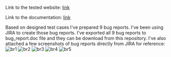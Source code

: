 Link to the tested website: [link](https://qa-autocheck-test.netlify.app/?token=d5fcc3783ba50fcac78b5a5ea8e4d69f6fe51ed8368bc618a58a846ad8b03a63&block=nop678917&ssid=6421ccadda15e003824c8a2a&cookie_id=aa40ee6f1c934f908420f912fa6c2369&block_id=63d12d382efdb72f32ad1edd&leeloo_account_id=641a51a8bf4486c8226c89a4&utm_source=google&utm_medium=cpc&utm_campaign=19835073331%7C150663570681%7C651593759747%7C%7Cqa%2520it&gclid=EAIaIQobChMIifKTw6fu_QIVoQqiAx3H8wM6EAAYAiAAEgKMgfD_BwE)

Link to the documentation: [link](https://faq-qa.m.goit.global/pl/components-and-functionality/header)

Based on designed test cases I've prepared 9 bug reports. I've been using JIRA to create those bug reports. I've exported all 9 bug reports to bug_report.doc file and they can be download from this repository. I've also attached a few screenshots of bug reports directly from JIRA for reference:
![br1](https://user-images.githubusercontent.com/131160264/232806372-087a7962-e14f-4469-8b49-e58b2a1cc27c.png)
![br2](https://user-images.githubusercontent.com/131160264/232806378-49b97c0c-4f63-4e53-918a-35ec776c6444.png)
![br3](https://user-images.githubusercontent.com/131160264/232806385-cbcaf010-98b9-4c56-b015-0a95105a2bbe.png)
![br4](https://user-images.githubusercontent.com/131160264/232806388-3e55c698-6111-4f69-8cf0-19c2278ae1e2.png)
![br5](https://user-images.githubusercontent.com/131160264/232806392-8a5e3041-120d-45d7-85c7-93b3d14ab864.png)
